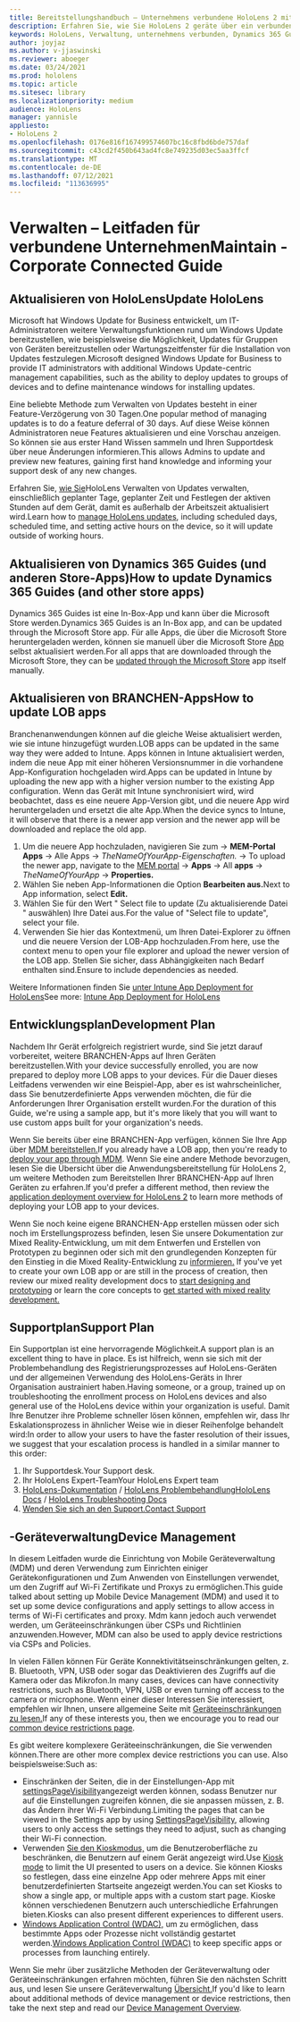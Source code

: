 ```yaml
---
title: Bereitstellungshandbuch – Unternehmens verbundene HoloLens 2 mit Dynamics 365 Guides – Verwalten
description: Erfahren Sie, wie Sie HoloLens 2 geräte über ein verbundenes Unternehmensnetzwerk mit Dynamics 365 Guides.
keywords: HoloLens, Verwaltung, unternehmens verbunden, Dynamics 365 Guides, AAD, Azure AD, MDM, Mobile Geräteverwaltung
author: joyjaz
ms.author: v-jjaswinski
ms.reviewer: aboeger
ms.date: 03/24/2021
ms.prod: hololens
ms.topic: article
ms.sitesec: library
ms.localizationpriority: medium
audience: HoloLens
manager: yannisle
appliesto:
- HoloLens 2
ms.openlocfilehash: 0176e816f167499574607bc16c8fbd6bde757daf
ms.sourcegitcommit: c43cd2f450b643ad4fc8e749235d03ec5aa3ffcf
ms.translationtype: MT
ms.contentlocale: de-DE
ms.lasthandoff: 07/12/2021
ms.locfileid: "113636995"
---
```

# <a name="maintain---corporate-connected-guide"></a><span data-ttu-id="9a311-104">Verwalten – Leitfaden für verbundene Unternehmen</span><span class="sxs-lookup"><span data-stu-id="9a311-104">Maintain - Corporate Connected Guide</span></span>

## <a name="update-hololens"></a><span data-ttu-id="9a311-105">Aktualisieren von HoloLens</span><span class="sxs-lookup"><span data-stu-id="9a311-105">Update HoloLens</span></span>

<span data-ttu-id="9a311-106">Microsoft hat Windows Update for Business entwickelt, um IT-Administratoren weitere Verwaltungsfunktionen rund um Windows Update bereitzustellen, wie beispielsweise die Möglichkeit, Updates für Gruppen von Geräten bereitzustellen oder Wartungszeitfenster für die Installation von Updates festzulegen.</span><span class="sxs-lookup"><span data-stu-id="9a311-106">Microsoft designed Windows Update for Business to provide IT administrators with additional Windows Update-centric management capabilities, such as the ability to deploy updates to groups of devices and to define maintenance windows for installing updates.</span></span>

<span data-ttu-id="9a311-107">Eine beliebte Methode zum Verwalten von Updates besteht in einer Feature-Verzögerung von 30 Tagen.</span><span class="sxs-lookup"><span data-stu-id="9a311-107">One popular method of managing updates is to do a feature deferral of 30 days.</span></span> <span data-ttu-id="9a311-108">Auf diese Weise können Administratoren neue Features aktualisieren und eine Vorschau anzeigen. So können sie aus erster Hand Wissen sammeln und Ihren Supportdesk über neue Änderungen informieren.</span><span class="sxs-lookup"><span data-stu-id="9a311-108">This allows Admins to update and preview new features, gaining first hand knowledge and informing your support desk of any new changes.</span></span>

<span data-ttu-id="9a311-109">Erfahren Sie, [wie Sie](/hololens/hololens-updates)HoloLens Verwalten von Updates verwalten, einschließlich geplanter Tage, geplanter Zeit und Festlegen der aktiven Stunden auf dem Gerät, damit es außerhalb der Arbeitszeit aktualisiert wird.</span><span class="sxs-lookup"><span data-stu-id="9a311-109">Learn how to [manage HoloLens updates](/hololens/hololens-updates), including scheduled days, scheduled time, and setting active hours on the device, so it will update outside of working hours.</span></span>

## <a name="how-to-update-dynamics-365-guides-and-other-store-apps"></a><span data-ttu-id="9a311-110">Aktualisieren von Dynamics 365 Guides (und anderen Store-Apps)</span><span class="sxs-lookup"><span data-stu-id="9a311-110">How to update Dynamics 365 Guides (and other store apps)</span></span>

<span data-ttu-id="9a311-111">Dynamics 365 Guides ist eine In-Box-App und kann über die Microsoft Store werden.</span><span class="sxs-lookup"><span data-stu-id="9a311-111">Dynamics 365 Guides is an In-Box app, and can be updated through the Microsoft Store app.</span></span> <span data-ttu-id="9a311-112">Für alle Apps, die über die Microsoft Store heruntergeladen werden, können sie manuell über die Microsoft Store [App](/hololens/holographic-store-apps#update-apps) selbst aktualisiert werden.</span><span class="sxs-lookup"><span data-stu-id="9a311-112">For all apps that are downloaded through the Microsoft Store, they can be [updated through the Microsoft Store](/hololens/holographic-store-apps#update-apps) app itself manually.</span></span>

## <a name="how-to-update-lob-apps"></a><span data-ttu-id="9a311-113">Aktualisieren von BRANCHEN-Apps</span><span class="sxs-lookup"><span data-stu-id="9a311-113">How to update LOB apps</span></span>

<span data-ttu-id="9a311-114">Branchenanwendungen können auf die gleiche Weise aktualisiert werden, wie sie intune hinzugefügt wurden.</span><span class="sxs-lookup"><span data-stu-id="9a311-114">LOB apps can be updated in the same way they were added to Intune.</span></span> <span data-ttu-id="9a311-115">Apps können in Intune aktualisiert werden, indem die neue App mit einer höheren Versionsnummer in die vorhandene App-Konfiguration hochgeladen wird.</span><span class="sxs-lookup"><span data-stu-id="9a311-115">Apps can be updated in Intune by uploading the new app with a higher version number to the existing App configuration.</span></span> <span data-ttu-id="9a311-116">Wenn das Gerät mit Intune synchronisiert wird, wird beobachtet, dass es eine neuere App-Version gibt, und die neuere App wird heruntergeladen und ersetzt die alte App.</span><span class="sxs-lookup"><span data-stu-id="9a311-116">When the device syncs to Intune, it will observe that there is a newer app version and the newer app will be downloaded and replace the old app.</span></span>

1. <span data-ttu-id="9a311-117">Um die neuere App hochzuladen, navigieren Sie zum [](https://endpoint.microsoft.com/#home)  ->  **MEM-Portal Apps** -> Alle Apps   ->  *TheNameOfYourApp-Eigenschaften.*  ->  </span><span class="sxs-lookup"><span data-stu-id="9a311-117">To upload the newer app, navigate to the [MEM portal](https://endpoint.microsoft.com/#home) -> **Apps** -> All **apps** -> *TheNameOfYourApp* -> **Properties.**</span></span>
2. <span data-ttu-id="9a311-118">Wählen Sie neben App-Informationen die Option **Bearbeiten aus.**</span><span class="sxs-lookup"><span data-stu-id="9a311-118">Next to App information, select **Edit.**</span></span>
3. <span data-ttu-id="9a311-119">Wählen Sie für den Wert &quot; Select file to update (Zu aktualisierende Datei &quot; auswählen) Ihre Datei aus.</span><span class="sxs-lookup"><span data-stu-id="9a311-119">For the value of &quot;Select file to update&quot;, select your file.</span></span>
4. <span data-ttu-id="9a311-120">Verwenden Sie hier das Kontextmenü, um Ihren Datei-Explorer zu öffnen und die neuere Version der LOB-App hochzuladen.</span><span class="sxs-lookup"><span data-stu-id="9a311-120">From here, use the context menu to open your file explorer and upload the newer version of the LOB app.</span></span> <span data-ttu-id="9a311-121">Stellen Sie sicher, dass Abhängigkeiten nach Bedarf enthalten sind.</span><span class="sxs-lookup"><span data-stu-id="9a311-121">Ensure to include dependencies as needed.</span></span>

<span data-ttu-id="9a311-122">Weitere Informationen finden Sie [unter Intune App Deployment for HoloLens](/hololens/app-deploy-intune)</span><span class="sxs-lookup"><span data-stu-id="9a311-122">See more: [Intune App Deployment for HoloLens](/hololens/app-deploy-intune)</span></span>

## <a name="development-plan"></a><span data-ttu-id="9a311-123">Entwicklungsplan</span><span class="sxs-lookup"><span data-stu-id="9a311-123">Development Plan</span></span>

<span data-ttu-id="9a311-124">Nachdem Ihr Gerät erfolgreich registriert wurde, sind Sie jetzt darauf vorbereitet, weitere BRANCHEN-Apps auf Ihren Geräten bereitzustellen.</span><span class="sxs-lookup"><span data-stu-id="9a311-124">With your device successfully enrolled, you are now prepared to deploy more LOB apps to your devices.</span></span> <span data-ttu-id="9a311-125">Für die Dauer dieses Leitfadens verwenden wir eine Beispiel-App, aber es ist wahrscheinlicher, dass Sie benutzerdefinierte Apps verwenden möchten, die für die Anforderungen Ihrer Organisation erstellt wurden.</span><span class="sxs-lookup"><span data-stu-id="9a311-125">For the duration of this Guide, we're using a sample app, but it's more likely that you will want to use custom apps built for your organization's needs.</span></span>

<span data-ttu-id="9a311-126">Wenn Sie bereits über eine BRANCHEN-App verfügen, können Sie Ihre App über [MDM bereitstellen.](/hololens/app-deploy-intune)</span><span class="sxs-lookup"><span data-stu-id="9a311-126">If you already have a LOB app, then you're ready to [deploy your app through MDM](/hololens/app-deploy-intune).</span></span> <span data-ttu-id="9a311-127">Wenn Sie eine andere Methode bevorzugen, [](/hololens/app-deploy-overview) lesen Sie die Übersicht über die Anwendungsbereitstellung für HoloLens 2, um weitere Methoden zum Bereitstellen Ihrer BRANCHEN-App auf Ihren Geräten zu erfahren.</span><span class="sxs-lookup"><span data-stu-id="9a311-127">If you'd prefer a different method, then review the [application deployment overview for HoloLens 2](/hololens/app-deploy-overview) to learn more methods of deploying your LOB app to your devices.</span></span>

<span data-ttu-id="9a311-128">Wenn Sie noch keine eigene BRANCHEN-App erstellen müssen oder sich noch im Erstellungsprozess befinden, lesen Sie unsere Dokumentation zur Mixed Reality-Entwicklung, um mit dem Entwerfen und Erstellen von Prototypen zu beginnen oder sich mit den grundlegenden Konzepten für den Einstieg in die Mixed Reality-Entwicklung zu [informieren.](/windows/mixed-reality/discover/get-started-with-mr) [](/windows/mixed-reality/design/design)</span><span class="sxs-lookup"><span data-stu-id="9a311-128">If you've yet to create your own LOB app or are still in the process of creation, then review our mixed reality development docs to [start designing and prototyping](/windows/mixed-reality/design/design) or learn the core concepts to [get started with mixed reality development.](/windows/mixed-reality/discover/get-started-with-mr)</span></span>

## <a name="support-plan"></a><span data-ttu-id="9a311-129">Supportplan</span><span class="sxs-lookup"><span data-stu-id="9a311-129">Support Plan</span></span>

<span data-ttu-id="9a311-130">Ein Supportplan ist eine hervorragende Möglichkeit.</span><span class="sxs-lookup"><span data-stu-id="9a311-130">A support plan is an excellent thing to have in place.</span></span> <span data-ttu-id="9a311-131">Es ist hilfreich, wenn sie sich mit der Problembehandlung des Registrierungsprozesses auf HoloLens-Geräten und der allgemeinen Verwendung des HoloLens-Geräts in Ihrer Organisation austrainiert haben.</span><span class="sxs-lookup"><span data-stu-id="9a311-131">Having someone, or a group, trained up on troubleshooting the enrollment process on HoloLens devices and also general use of the HoloLens device within your organization is useful.</span></span> <span data-ttu-id="9a311-132">Damit Ihre Benutzer ihre Probleme schneller lösen können, empfehlen wir, dass Ihr Eskalationsprozess in ähnlicher Weise wie in dieser Reihenfolge behandelt wird:</span><span class="sxs-lookup"><span data-stu-id="9a311-132">In order to allow your users to have the faster resolution of their issues, we suggest that your escalation process is handled in a similar manner to this order:</span></span>

1. <span data-ttu-id="9a311-133">Ihr Supportdesk.</span><span class="sxs-lookup"><span data-stu-id="9a311-133">Your Support desk.</span></span>
2. <span data-ttu-id="9a311-134">Ihr HoloLens Expert-Team</span><span class="sxs-lookup"><span data-stu-id="9a311-134">Your HoloLens Expert team</span></span>
3. <span data-ttu-id="9a311-135">[HoloLens-Dokumentation](/hololens/)  /  [HoloLens Problembehandlung](/hololens/hololens-troubleshooting)</span><span class="sxs-lookup"><span data-stu-id="9a311-135">[HoloLens Docs](/hololens/) / [HoloLens Troubleshooting Docs](/hololens/hololens-troubleshooting)</span></span>
4. [<span data-ttu-id="9a311-136">Wenden Sie sich an den Support.</span><span class="sxs-lookup"><span data-stu-id="9a311-136">Contact Support</span></span>](https://support.serviceshub.microsoft.com/supportforbusiness/create?sapId=e9391227-fa6d-927b-0fff-f96288631b8f)

## <a name="device-management"></a><span data-ttu-id="9a311-137">-Geräteverwaltung</span><span class="sxs-lookup"><span data-stu-id="9a311-137">Device Management</span></span>

<span data-ttu-id="9a311-138">In diesem Leitfaden wurde die Einrichtung von Mobile Geräteverwaltung (MDM) und deren Verwendung zum Einrichten einiger Gerätekonfigurationen und Zum Anwenden von Einstellungen verwendet, um den Zugriff auf Wi-Fi Zertifikate und Proxys zu ermöglichen.</span><span class="sxs-lookup"><span data-stu-id="9a311-138">This guide talked about setting up Mobile Device Management (MDM) and used it to set up some device configurations and apply settings to allow access in terms of Wi-Fi certificates and proxy.</span></span> <span data-ttu-id="9a311-139">Mdm kann jedoch auch verwendet werden, um Geräteeinschränkungen über CSPs und Richtlinien anzuwenden.</span><span class="sxs-lookup"><span data-stu-id="9a311-139">However, MDM can also be used to apply device restrictions via CSPs and Policies.</span></span>

<span data-ttu-id="9a311-140">In vielen Fällen können Für Geräte Konnektivitätseinschränkungen gelten, z. B. Bluetooth, VPN, USB oder sogar das Deaktivieren des Zugriffs auf die Kamera oder das Mikrofon.</span><span class="sxs-lookup"><span data-stu-id="9a311-140">In many cases, devices can have connectivity restrictions, such as Bluetooth, VPN, USB or even turning off access to the camera or microphone.</span></span> <span data-ttu-id="9a311-141">Wenn einer dieser Interessen Sie interessiert, empfehlen wir Ihnen, unsere allgemeine Seite mit [Geräteeinschränkungen zu lesen.](/hololens/hololens-common-device-restrictions)</span><span class="sxs-lookup"><span data-stu-id="9a311-141">If any of these interests you, then we encourage you to read our [common device restrictions page](/hololens/hololens-common-device-restrictions).</span></span>

<span data-ttu-id="9a311-142">Es gibt weitere komplexere Geräteeinschränkungen, die Sie verwenden können.</span><span class="sxs-lookup"><span data-stu-id="9a311-142">There are other more complex device restrictions you can use.</span></span> <span data-ttu-id="9a311-143">Also beispielsweise:</span><span class="sxs-lookup"><span data-stu-id="9a311-143">Such as:</span></span>

- <span data-ttu-id="9a311-144">Einschränken der Seiten, die in der Einstellungen-App mit [settingsPageVisibility](/hololens/settings-uri-list)angezeigt werden können, sodass Benutzer nur auf die Einstellungen zugreifen können, die sie anpassen müssen, z. B. das Ändern ihrer Wi-Fi Verbindung.</span><span class="sxs-lookup"><span data-stu-id="9a311-144">Limiting the pages that can be viewed in the Settings app by using [SettingsPageVisibility](/hololens/settings-uri-list), allowing users to only access the settings they need to adjust, such as changing their Wi-Fi connection.</span></span>
- <span data-ttu-id="9a311-145">Verwenden [Sie den Kioskmodus,](/hololens/hololens-kiosk) um die Benutzeroberfläche zu beschränken, die Benutzern auf einem Gerät angezeigt wird.</span><span class="sxs-lookup"><span data-stu-id="9a311-145">Use [Kiosk mode](/hololens/hololens-kiosk) to limit the UI presented to users on a device.</span></span> <span data-ttu-id="9a311-146">Sie können Kiosks so festlegen, dass eine einzelne App oder mehrere Apps mit einer benutzerdefinierten Startseite angezeigt werden.</span><span class="sxs-lookup"><span data-stu-id="9a311-146">You can set Kiosks to show a single app, or multiple apps with a custom start page.</span></span> <span data-ttu-id="9a311-147">Kioske können verschiedenen Benutzern auch unterschiedliche Erfahrungen bieten.</span><span class="sxs-lookup"><span data-stu-id="9a311-147">Kiosks can also present different experiences to different users.</span></span>
- <span data-ttu-id="9a311-148">[Windows Application Control (WDAC),](/hololens/windows-defender-application-control-wdac) um zu ermöglichen, dass bestimmte Apps oder Prozesse nicht vollständig gestartet werden.</span><span class="sxs-lookup"><span data-stu-id="9a311-148">[Windows Application Control (WDAC)](/hololens/windows-defender-application-control-wdac) to keep specific apps or processes from launching entirely.</span></span>

<span data-ttu-id="9a311-149">Wenn Sie mehr über zusätzliche Methoden der Geräteverwaltung oder Geräteeinschränkungen erfahren möchten, führen Sie den nächsten Schritt aus, und lesen Sie unsere Geräteverwaltung [Übersicht.](/hololens/hololens-csp-policy-overview)</span><span class="sxs-lookup"><span data-stu-id="9a311-149">If you'd like to learn about additional methods of device management or device restrictions, then take the next step and read our [Device Management Overview](/hololens/hololens-csp-policy-overview).</span></span>





